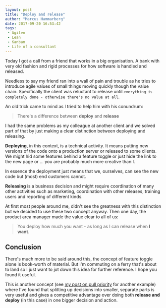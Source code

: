```yaml
---
layout: post
title: "Deploy and release"
author: "Marcus Hammarberg"
date: 2017-09-20 16:53:42
tags:
 - Agilen
 - Lean
 - Kanban
 - Life of a consultant
---
```


Today I got a call from a friend that works in a big organisation. A bank with very old fashion and rigid processes for how software is handled and released. 

Needless to say my friend ran into a wall of pain and trouble as he tries to introduce agile values of small things moving quickly though the value chain. Specifically the client was reluctant to release until `everything is completely done - otherwise there's no value at all`.

An old trick came to mind as I tried to help him with his conundrum:

> There's a difference between **deploy** and **release**

<a name='more'></a>

I had the same problems as my colleague at another client and we solved part of that by just making a clear distinction between deploying and releasing. 

**Deploying**, in this context, is a technical activity. It means putting new versions of the code onto a production server or released to some clients. We might hid some features behind a feature toggle or just hide the link to the new page or … you are probably much more creative than I.  

In essence the deployment just means that we, ourselves, can see the new code but (most) end customers cannot. 

**Releasing** is a business decision and might require coordination of many other activities such as marketing, coordination with other releases, training users and reporting of different kinds. 

At first most people around me, didn't see the greatness with this distinction but we decided to use these two concept anyway. Then one day, the product area manager made the value clear to all of us:

> You deploy how much you want - as long as I can release when **I want**. 

## Conclusion

There's much more to be said around this, the concept of feature toggle alone is book-worth of material. But I'm commuting on a ferry that's about to land so I just want to jot down this idea for further reference. I hope you found it useful.

This is another concept (see [my post on pull priority](http://www.marcusoft.net/2017/08/from-push-to-pull-the-essence-of-lean.html) for another example) where I've found that splitting up decisions into smaller, separate parts is very useful and gives a competitive advantage over doing both **release and deploy** (in this case) in one bigger decision and action. 